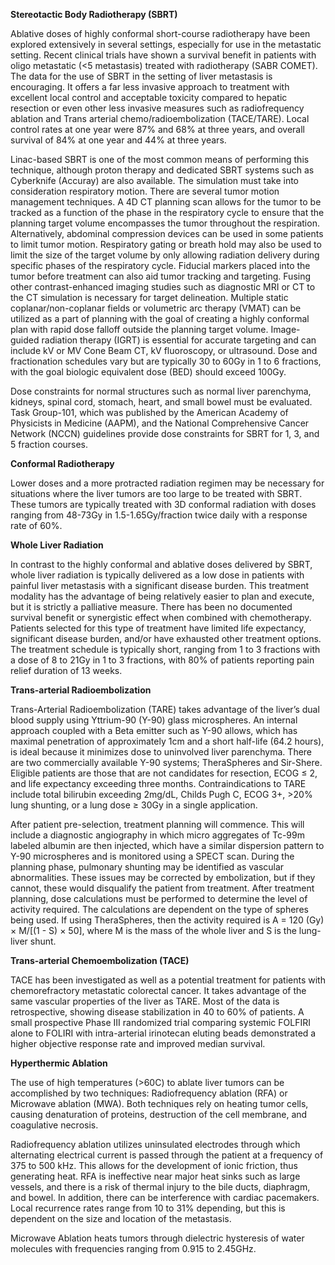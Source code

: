 **Stereotactic Body Radiotherapy (SBRT)**

Ablative doses of highly conformal short-course radiotherapy have been explored extensively in several settings, especially for use in the metastatic setting. Recent clinical trials have shown a survival benefit in patients with oligo metastatic (<5 metastasis) treated with radiotherapy (SABR COMET). The data for the use of SBRT in the setting of liver metastasis is encouraging. It offers a far less invasive approach to treatment with excellent local control and acceptable toxicity compared to hepatic resection or even other less invasive measures such as radiofrequency ablation and Trans arterial chemo/radioembolization (TACE/TARE). Local control rates at one year were 87% and 68% at three years, and overall survival of 84% at one year and 44% at three years.

Linac-based SBRT is one of the most common means of performing this technique, although proton therapy and dedicated SBRT systems such as Cyberknife (Accuray) are also available. The simulation must take into consideration respiratory motion. There are several tumor motion management techniques. A 4D CT planning scan allows for the tumor to be tracked as a function of the phase in the respiratory cycle to ensure that the planning target volume encompasses the tumor throughout the respiration. Alternatively, abdominal compression devices can be used in some patients to limit tumor motion. Respiratory gating or breath hold may also be used to limit the size of the target volume by only allowing radiation delivery during specific phases of the respiratory cycle. Fiducial markers placed into the tumor before treatment can also aid tumor tracking and targeting. Fusing other contrast-enhanced imaging studies such as diagnostic MRI or CT to the CT simulation is necessary for target delineation. Multiple static coplanar/non-coplanar fields or volumetric arc therapy (VMAT) can be utilized as a part of planning with the goal of creating a highly conformal plan with rapid dose falloff outside the planning target volume. Image-guided radiation therapy (IGRT) is essential for accurate targeting and can include kV or MV Cone Beam CT, kV fluoroscopy, or ultrasound. Dose and fractionation schedules vary but are typically 30 to 60Gy in 1 to 6 fractions, with the goal biologic equivalent dose (BED) should exceed 100Gy.

Dose constraints for normal structures such as normal liver parenchyma, kidneys, spinal cord, stomach, heart, and small bowel must be evaluated. Task Group-101, which was published by the American Academy of Physicists in Medicine (AAPM), and the National Comprehensive Cancer Network (NCCN) guidelines provide dose constraints for SBRT for 1, 3, and 5 fraction courses.

**Conformal Radiotherapy**

Lower doses and a more protracted radiation regimen may be necessary for situations where the liver tumors are too large to be treated with SBRT. These tumors are typically treated with 3D conformal radiation with doses ranging from 48-73Gy in 1.5-1.65Gy/fraction twice daily with a response rate of 60%.

**Whole Liver Radiation**

In contrast to the highly conformal and ablative doses delivered by SBRT, whole liver radiation is typically delivered as a low dose in patients with painful liver metastasis with a significant disease burden. This treatment modality has the advantage of being relatively easier to plan and execute, but it is strictly a palliative measure. There has been no documented survival benefit or synergistic effect when combined with chemotherapy. Patients selected for this type of treatment have limited life expectancy, significant disease burden, and/or have exhausted other treatment options. The treatment schedule is typically short, ranging from 1 to 3 fractions with a dose of 8 to 21Gy in 1 to 3 fractions, with 80% of patients reporting pain relief duration of 13 weeks.

**Trans-arterial Radioembolization**

Trans-Arterial Radioembolization (TARE) takes advantage of the liver’s dual blood supply using Yttrium-90 (Y-90) glass microspheres. An internal approach coupled with a Beta emitter such as Y-90 allows, which has maximal penetration of approximately 1cm and a short half-life (64.2 hours), is ideal because it minimizes dose to uninvolved liver parenchyma. There are two commercially available Y-90 systems; TheraSpheres and Sir-Shere. Eligible patients are those that are not candidates for resection, ECOG ≤ 2, and life expectancy exceeding three months. Contraindications to TARE include total bilirubin exceeding 2mg/dL, Childs Pugh C, ECOG 3+, >20% lung shunting, or a lung dose ≥ 30Gy in a single application.

After patient pre-selection, treatment planning will commence. This will include a diagnostic angiography in which micro aggregates of Tc-99m labeled albumin are then injected, which have a similar dispersion pattern to Y-90 microspheres and is monitored using a SPECT scan. During the planning phase, pulmonary shunting may be identified as vascular abnormalities. These issues may be corrected by embolization, but if they cannot, these would disqualify the patient from treatment. After treatment planning, dose calculations must be performed to determine the level of activity required. The calculations are dependent on the type of spheres being used. If using TheraSpheres, then the activity required is A = 120 (Gy) × M/[(1 - S) × 50], where M is the mass of the whole liver and S is the lung-liver shunt.

**Trans-arterial Chemoembolization (TACE)**

TACE has been investigated as well as a potential treatment for patients with chemorefractory metastatic colorectal cancer. It takes advantage of the same vascular properties of the liver as TARE. Most of the data is retrospective, showing disease stabilization in 40 to 60% of patients. A small prospective Phase III randomized trial comparing systemic FOLFIRI alone to FOLIRI with intra-arterial irinotecan eluting beads demonstrated a higher objective response rate and improved median survival.

**Hyperthermic Ablation**

The use of high temperatures (>60C) to ablate liver tumors can be accomplished by two techniques: Radiofrequency ablation (RFA) or Microwave ablation (MWA). Both techniques rely on heating tumor cells, causing denaturation of proteins, destruction of the cell membrane, and coagulative necrosis.

Radiofrequency ablation utilizes uninsulated electrodes through which alternating electrical current is passed through the patient at a frequency of 375 to 500 kHz. This allows for the development of ionic friction, thus generating heat. RFA is ineffective near major heat sinks such as large vessels, and there is a risk of thermal injury to the bile ducts, diaphragm, and bowel. In addition, there can be interference with cardiac pacemakers. Local recurrence rates range from 10 to 31% depending, but this is dependent on the size and location of the metastasis.

Microwave Ablation heats tumors through dielectric hysteresis of water molecules with frequencies ranging from 0.915 to 2.45GHz.